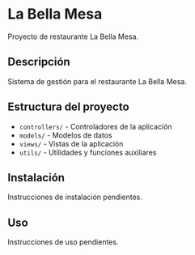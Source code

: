 # La Bella Mesa

Proyecto de restaurante La Bella Mesa.

## Descripción
Sistema de gestión para el restaurante La Bella Mesa.

## Estructura del proyecto
- `controllers/` - Controladores de la aplicación
- `models/` - Modelos de datos
- `views/` - Vistas de la aplicación  
- `utils/` - Utilidades y funciones auxiliares

## Instalación
Instrucciones de instalación pendientes.

## Uso
Instrucciones de uso pendientes.
